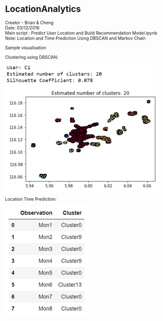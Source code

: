 # LocationAnalytics

Creator - Brian & Cheng<br/>
Date: 03/12/2018<br/>
Main script : Predict User Location and Build Recommendation Model.ipynb<br/>
Note: Location and Time Prediction Using DBSCAN and Markov Chain

Sample visualisation<br/>

Clustering using DBSCAN: <br/>

![alt text](Clusters.png)<br/>

Location Time Prediction: <br/>

![alt text](TimePrediction.png)<br/>

